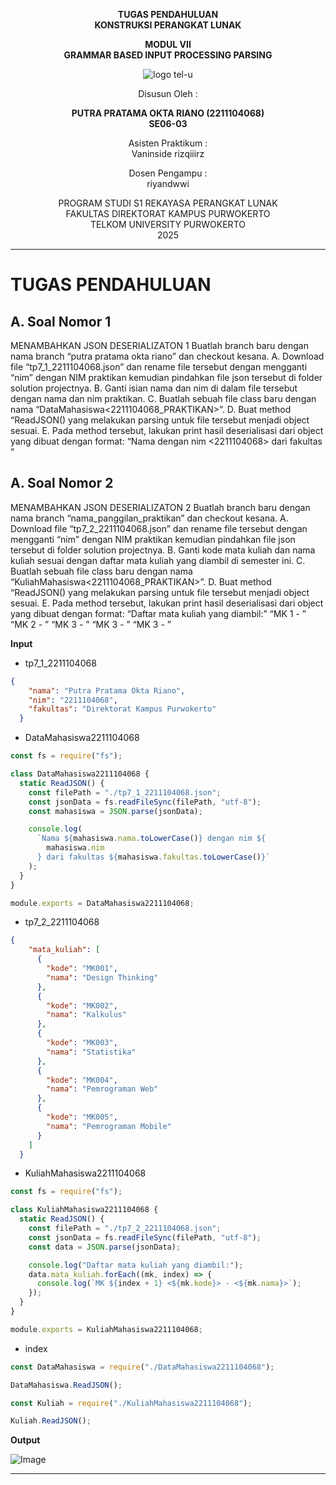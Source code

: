 <div align="center">

**TUGAS PENDAHULUAN**  
**KONSTRUKSI PERANGKAT LUNAK**

**MODUL VII**  
**GRAMMAR BASED INPUT PROCESSING PARSING**

![logo tel-u](https://github.com/user-attachments/assets/3a44181d-9c92-47f6-8cf0-87755117fd99)

Disusun Oleh :

**PUTRA PRATAMA OKTA RIANO (2211104068)**  
**SE06-03**

Asisten Praktikum :  
Vaninside
rizqiiirz

Dosen Pengampu :  
riyandwwi

PROGRAM STUDI S1 REKAYASA PERANGKAT LUNAK  
FAKULTAS DIREKTORAT KAMPUS PURWOKERTO  
TELKOM UNIVERSITY PURWOKERTO  
2025

</div>

---

# TUGAS PENDAHULUAN

## A. Soal Nomor 1

MENAMBAHKAN JSON DESERIALIZATON 1
Buatlah branch baru dengan nama branch “putra pratama okta riano” dan checkout kesana.
A. Download file “tp7_1_2211104068.json” dan rename file tersebut dengan mengganti “nim”
dengan NIM praktikan kemudian pindahkan file json tersebut di folder solution
projectnya.
B. Ganti isian nama dan nim di dalam file tersebut dengan nama dan nim praktikan.
C. Buatlah sebuah file class baru dengan nama “DataMahasiswa<2211104068_PRAKTIKAN>”.
D. Buat method “ReadJSON() yang melakukan parsing untuk file tersebut menjadi object
sesuai.
E. Pada method tersebut, lakukan print hasil deserialisasi dari object yang dibuat dengan
format:
“Nama <Putra Pratama Okta Riano> dengan nim <2211104068> dari fakultas <informatika>”

## A. Soal Nomor 2

MENAMBAHKAN JSON DESERIALIZATON 2
Buatlah branch baru dengan nama branch “nama_panggilan_praktikan” dan checkout kesana.
A. Download file “tp7_2_2211104068.json” dan rename file tersebut dengan mengganti “nim” dengan
NIM praktikan kemudian pindahkan file json tersebut di folder solution projectnya.
B. Ganti kode mata kuliah dan nama kuliah sesuai dengan daftar mata kuliah yang diambil di
semester ini.
C. Buatlah sebuah file class baru dengan nama “KuliahMahasiswa<2211104068_PRAKTIKAN>”.
D. Buat method “ReadJSON() yang melakukan parsing untuk file tersebut menjadi object
sesuai.
E. Pada method tersebut, lakukan print hasil deserialisasi dari object yang dibuat dengan format:
“Daftar mata kuliah yang diambil:”
“MK 1 <Design Thinking> - <Design Thinking>”
“MK 2 <Kalkulus> - <Kalkulus>”
“MK 3 <Statistika> - <Statistika>”
“MK 3 <Pemrograman Web> - <Pemrograman Web>”
“MK 3 <Pemrograman Mobile> - <Pemrograman Mobile>”

**Input**

- tp7_1_2211104068

```json
{
    "nama": "Putra Pratama Okta Riano",
    "nim": "2211104068",
    "fakultas": "Direktorat Kampus Purwokerto"
  }
```

- DataMahasiswa2211104068

```js
const fs = require("fs");

class DataMahasiswa2211104068 {
  static ReadJSON() {
    const filePath = "./tp7_1_2211104068.json";
    const jsonData = fs.readFileSync(filePath, "utf-8");
    const mahasiswa = JSON.parse(jsonData);

    console.log(
      `Nama ${mahasiswa.nama.toLowerCase()} dengan nim ${
        mahasiswa.nim
      } dari fakultas ${mahasiswa.fakultas.toLowerCase()}`
    );
  }
}

module.exports = DataMahasiswa2211104068;
```

- tp7_2_2211104068

```json
{
    "mata_kuliah": [
      {
        "kode": "MK001",
        "nama": "Design Thinking"
      },
      {
        "kode": "MK002",
        "nama": "Kalkulus"
      },
      {
        "kode": "MK003",
        "nama": "Statistika"
      },
      {
        "kode": "MK004",
        "nama": "Pemrograman Web"
      },
      {
        "kode": "MK005",
        "nama": "Pemrograman Mobile"
      }
    ]
  }
```

- KuliahMahasiswa2211104068

```js
const fs = require("fs");

class KuliahMahasiswa2211104068 {
  static ReadJSON() {
    const filePath = "./tp7_2_2211104068.json";
    const jsonData = fs.readFileSync(filePath, "utf-8");
    const data = JSON.parse(jsonData);

    console.log("Daftar mata kuliah yang diambil:");
    data.mata_kuliah.forEach((mk, index) => {
      console.log(`MK ${index + 1} <${mk.kode}> - <${mk.nama}>`);
    });
  }
}

module.exports = KuliahMahasiswa2211104068;
```

- index

```js
const DataMahasiswa = require("./DataMahasiswa2211104068");

DataMahasiswa.ReadJSON();

const Kuliah = require("./KuliahMahasiswa2211104068");

Kuliah.ReadJSON();
```

**Output**

![Image](https://github.com/user-attachments/assets/c6f2a0f9-3507-4b15-b8e7-f846a508d359)

---
